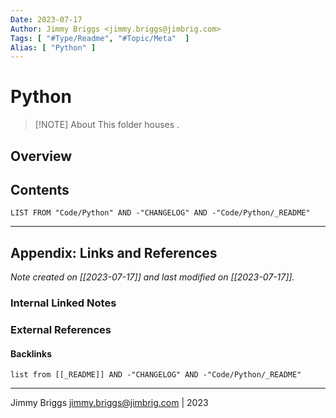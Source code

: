 ```yaml
---
Date: 2023-07-17
Author: Jimmy Briggs <jimmy.briggs@jimbrig.com>
Tags: [ "#Type/Readme", "#Topic/Meta"  ]
Alias: [ "Python" ]
---
```


# Python

> [!NOTE] About
> This folder houses .

## Overview

## Contents

```dataview
LIST FROM "Code/Python" AND -"CHANGELOG" AND -"Code/Python/_README"
```

***

## Appendix: Links and References

*Note created on [[2023-07-17]] and last modified on [[2023-07-17]].*

### Internal Linked Notes

### External References

#### Backlinks

```dataview
list from [[_README]] AND -"CHANGELOG" AND -"Code/Python/_README"
```


***

Jimmy Briggs <jimmy.briggs@jimbrig.com> | 2023


